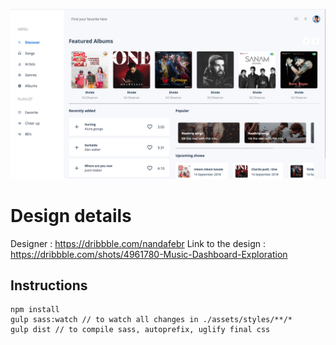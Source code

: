 ![Music dashboard](screenshot.png)

# Design details
  Designer : https://dribbble.com/nandafebr
  Link to the design : https://dribbble.com/shots/4961780-Music-Dashboard-Exploration
  
## Instructions
```
npm install
gulp sass:watch // to watch all changes in ./assets/styles/**/*
gulp dist // to compile sass, autoprefix, uglify final css
```
